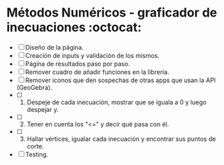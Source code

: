 # Métodos Numéricos - graficador de inecuaciones :octocat:
- [ ] Diseño de la página.
- [ ] Creación de inputs y validación de los mismos.
- [ ] Página de resultados paso por paso.
- [ ] Remover cuadro de añadir funciones en la librería.
- [ ] Remover iconos que den sospechas de otras apps que usan la API (GeoGebra).
- [ ] 1. Despeje de cada inecuación, mostrar que se iguala a 0 y luego despejar y.
- [ ] 2. Tener en cuenta los "<=" y decir qué pasa con él.
- [ ] 3. Hallar vértices, igualar cada inecuación y encontrar sus puntos de corte.
- [ ] Testing.
